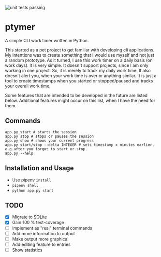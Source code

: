 ![unit tests passing](https://github.com/falkoin/ptymer/actions/workflows/main.yml/badge.svg?event=push)

# ptymer
A simple CLI work timer written in Python.

This started as a pet project to get familiar with developing cli applications. My intentions was to create something
that I would use myself and not just a random prototype. As it turned, I use this work timer on a daily basis (on work
days). It is very simple. It doesn't support projects, since I am only working in one project. So, it is merely to track
my daily work time. It also doesn't alert you, when your work time is over or anything similar. It is just a tool to
create timestamps when you started or stopped/paused and tracks your overall work time.

Some features that are intended to be developed in the future are listed below. Additional features might occur on this 
list, when I have the need for them.

## Commands
    app.py start # starts the session
    app.py stop # stops or pauses the session
    app.py show # shows your current progress 
    app.py start/stop --delta INTEGER # sets timestamp x minutes earlier, e.g after you forgot to start or stop.
    app.py --help

## Installation and Usage
- Use pipenv `install`
- `pipenv shell`
- `python app.py start`

## TODO
- [x] Migrate to SQLite
- [x] Gain 100 % test-coverage
- [ ] Implement as "real" terminal commands
- [ ] Add more information to output
- [ ] Make output more graphical
- [ ] Add editing feature to entries
- [ ] Show statistics
